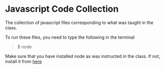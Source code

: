 # Javascript Code Collection

The collection of javascript files corresponding to what was taught in the class.

To run these files, you need to type the following in the terminal

> $ node <filename>

Make sure that you have installed node as was instructed in the class. If not, install it from [here](https://nodejs.org/en/download/)
